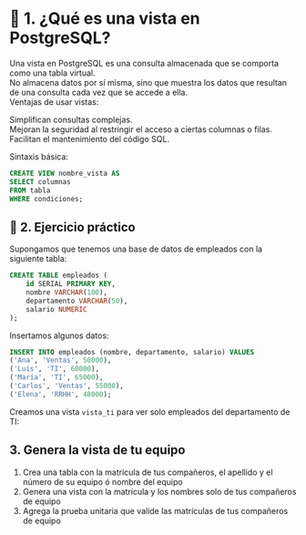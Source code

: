 # 📘 1. ¿Qué es una vista en PostgreSQL?
 Una vista en PostgreSQL es una consulta almacenada que se comporta como una tabla virtual.    
No almacena datos por sí misma, sino que muestra los datos que resultan de una consulta cada vez que se accede a ella.   
Ventajas de usar vistas:   

Simplifican consultas complejas.   
Mejoran la seguridad al restringir el acceso a ciertas columnas o filas.   
Facilitan el mantenimiento del código SQL.    

Sintaxis básica:
```sql
CREATE VIEW nombre_vista AS
SELECT columnas
FROM tabla
WHERE condiciones;
```

## 🧪 2. Ejercicio práctico
Supongamos que tenemos una base de datos de empleados con la siguiente tabla:
```sql
CREATE TABLE empleados (
    id SERIAL PRIMARY KEY,
    nombre VARCHAR(100),
    departamento VARCHAR(50),
    salario NUMERIC
);
```

Insertamos algunos datos:

```sql
INSERT INTO empleados (nombre, departamento, salario) VALUES
('Ana', 'Ventas', 50000),
('Luis', 'TI', 60000),
('María', 'TI', 65000),
('Carlos', 'Ventas', 55000),
('Elena', 'RRHH', 48000);
```
Creamos una vista `vista_ti` para ver solo empleados del departamento de TI:

## 3. Genera la vista de tu equipo
1. Crea una tabla con la matrícula de tus compañeros, el apellido y el número de su equipo ó nombre del equipo
2. Genera una vista con la matrícula y los nombres solo de tus compañeros de equipo
3. Agrega la prueba unitaria que valide las matrículas de tus compañeros de equipo


